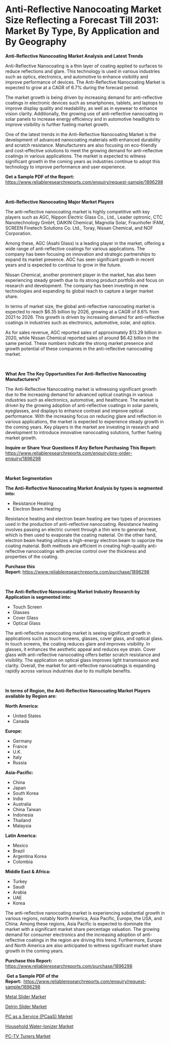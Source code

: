 <p><h1>Anti-Reflective Nanocoating Market Size Reflecting a Forecast Till 2031: Market By Type, By Application and By Geography</h1></p><p><strong>Anti-Reflective Nanocoating Market Analysis and Latest Trends</strong></p>
<p><p>Anti-Reflective Nanocoating is a thin layer of coating applied to surfaces to reduce reflections and glare. This technology is used in various industries such as optics, electronics, and automotive to enhance visibility and improve performance of devices. The Anti-Reflective Nanocoating Market is expected to grow at a CAGR of 6.7% during the forecast period.</p><p>The market growth is being driven by increasing demand for anti-reflective coatings in electronic devices such as smartphones, tablets, and laptops to improve display quality and readability, as well as in eyewear to enhance vision clarity. Additionally, the growing use of anti-reflective nanocoating in solar panels to increase energy efficiency and in automotive headlights to improve visibility is further fueling market growth.</p><p>One of the latest trends in the Anti-Reflective Nanocoating Market is the development of advanced nanocoating materials with enhanced durability and scratch resistance. Manufacturers are also focusing on eco-friendly and cost-effective solutions to meet the growing demand for anti-reflective coatings in various applications. The market is expected to witness significant growth in the coming years as industries continue to adopt this technology to improve performance and user experience.</p></p>
<p><strong>Get a Sample PDF of the Report:&nbsp;</strong> <a href="https://www.reliableresearchreports.com/enquiry/request-sample/1896298">https://www.reliableresearchreports.com/enquiry/request-sample/1896298</a></p>
<p>&nbsp;</p>
<p><strong>Anti-Reflective Nanocoating Major Market Players</strong></p>
<p><p>The anti-reflective nanocoating market is highly competitive with key players such as AGC, Nippon Electric Glass Co., Ltd., Leader optronic, CTC Nanotechnology GmbH, DAIKIN Chemical, Magnolia Solar, Fraunhofer IFAM, SCREEN Finetech Solutions Co. Ltd., Toray, Nissan Chemical, and NOF Corporation. </p><p>Among these, AGC (Asahi Glass) is a leading player in the market, offering a wide range of anti-reflective coatings for various applications. The company has been focusing on innovation and strategic partnerships to expand its market presence. AGC has seen significant growth in recent years and is expected to continue to grow in the future.</p><p>Nissan Chemical, another prominent player in the market, has also been experiencing steady growth due to its strong product portfolio and focus on research and development. The company has been investing in new technologies and expanding its global reach to capture a larger market share.</p><p>In terms of market size, the global anti-reflective nanocoating market is expected to reach $6.35 billion by 2026, growing at a CAGR of 8.6% from 2021 to 2026. This growth is driven by increasing demand for anti-reflective coatings in industries such as electronics, automotive, solar, and optics.</p><p>As for sales revenue, AGC reported sales of approximately $13.29 billion in 2020, while Nissan Chemical reported sales of around $6.42 billion in the same period. These numbers indicate the strong market presence and growth potential of these companies in the anti-reflective nanocoating market.</p></p>
<p>&nbsp;</p>
<p><strong>What Are The Key Opportunities For Anti-Reflective Nanocoating Manufacturers?</strong></p>
<p><p>The Anti-Reflective Nanocoating market is witnessing significant growth due to the increasing demand for advanced optical coatings in various industries such as electronics, automotive, and healthcare. The market is driven by the growing adoption of anti-reflective coatings in solar panels, eyeglasses, and displays to enhance contrast and improve optical performance. With the increasing focus on reducing glare and reflection in various applications, the market is expected to experience steady growth in the coming years. Key players in the market are investing in research and development to introduce innovative nanocoating solutions, further fueling market growth.</p></p>
<p><strong>Inquire or Share Your Questions If Any Before Purchasing This Report:</strong> <a href="https://www.reliableresearchreports.com/enquiry/pre-order-enquiry/1896298">https://www.reliableresearchreports.com/enquiry/pre-order-enquiry/1896298</a></p>
<p>&nbsp;</p>
<p><strong>Market Segmentation</strong></p>
<p><strong>The Anti-Reflective Nanocoating Market Analysis by types is segmented into:</strong></p>
<p><ul><li>Resistance Heating</li><li>Electron Beam Heating</li></ul></p>
<p><p>Resistance heating and electron beam heating are two types of processes used in the production of anti-reflective nanocoating. Resistance heating involves passing an electric current through a thin wire to generate heat, which is then used to evaporate the coating material. On the other hand, electron beam heating utilizes a high-energy electron beam to vaporize the coating material. Both methods are efficient in creating high-quality anti-reflective nanocoatings with precise control over the thickness and properties of the coating.</p></p>
<p><strong>Purchase this Report:&nbsp;</strong><a href="https://www.reliableresearchreports.com/purchase/1896298">https://www.reliableresearchreports.com/purchase/1896298</a></p>
<p>&nbsp;</p>
<p><strong>The Anti-Reflective Nanocoating Market Industry Research by Application is segmented into:</strong></p>
<p><ul><li>Touch Screen</li><li>Glasses</li><li>Cover Glass</li><li>Optical Glass</li></ul></p>
<p><p>The anti-reflective nanocoating market is seeing significant growth in applications such as touch screens, glasses, cover glass, and optical glass. In touch screens, the coating reduces glare and improves visibility. In glasses, it enhances the aesthetic appeal and reduces eye strain. Cover glass with anti-reflective nanocoating offers better scratch resistance and visibility. The application on optical glass improves light transmission and clarity. Overall, the market for anti-reflective nanocoatings is expanding rapidly across various industries due to its multiple benefits.</p></p>
<p>&nbsp;</p>
<p><strong>In terms of Region, the Anti-Reflective Nanocoating Market Players available by Region are:</strong></p>
<p>
    <p> <strong> North America: </strong>
        <ul>
            <li>United States</li>
            <li>Canada</li>
        </ul>
        </p> 
    <p> <strong> Europe: </strong>
        <ul>
            <li>Germany</li>
            <li>France</li>
            <li>U.K.</li>
            <li>Italy</li>
            <li>Russia</li>
        </ul>
        </p> 
    <p> <strong> Asia-Pacific: </strong>
        <ul>
            <li>China</li>
            <li>Japan</li>
            <li>South Korea</li>
            <li>India</li>
            <li>Australia</li>
            <li>China Taiwan</li>
            <li>Indonesia</li>
            <li>Thailand</li>
            <li>Malaysia</li>
        </ul>
        </p> 
    <p> <strong> Latin America: </strong>
        <ul>
            <li>Mexico</li>
            <li>Brazil</li>
            <li>Argentina Korea</li>
            <li>Colombia</li>
        </ul>
        </p> 
    <p> <strong> Middle East & Africa: </strong>
        <ul>
            <li>Turkey</li>
            <li>Saudi</li>
            <li>Arabia</li>
            <li>UAE</li>
            <li>Korea</li>
        </ul>
    </p>
    </p>
<p><p>The anti-reflective nanocoating market is experiencing substantial growth in various regions, notably North America, Asia Pacific, Europe, the USA, and China. Among these regions, Asia Pacific is expected to dominate the market with a significant market share percentage valuation. The growing demand for consumer electronics and the increasing adoption of anti-reflective coatings in the region are driving this trend. Furthermore, Europe and North America are also anticipated to witness significant market share growth in the coming years.</p></p>
<p><strong>Purchase this Report: </strong><a href="https://www.reliableresearchreports.com/purchase/1896298">https://www.reliableresearchreports.com/purchase/1896298</a></p>
<p>&nbsp;<strong>Get a Sample PDF of the Report:&nbsp;&nbsp;</strong><a href="https://www.reliableresearchreports.com/enquiry/request-sample/1896298">https://www.reliableresearchreports.com/enquiry/request-sample/1896298</a></p>
<p><strong></strong></p>
<p><p><a href="https://view.publitas.com/reportprime-1/metal-slider-market-size-global-industry-overview-market-segmentation-and-forecast-2024-to-2031/">Metal Slider Market</a></p><p><a href="https://view.publitas.com/reportprime-1/delrin-slider-market-size-furnishes-valuable-information-encompassing-market-share-market-trends-and-projections-spanning-from-2024-to-2031/">Delrin Slider Market</a></p><p><a href="https://github.com/danielneavesallisons03mba/Market-Research-Report-List-1/blob/main/pc-as-a-service-pcaas-market.md">PC as a Service (PCaaS) Market</a></p><p><a href="https://pretty-mail-caf.notion.site/Household-Water-Ionizer-Market-Research-Report-Provides-Critical-Insights-that-can-help-Shape-Busine-261dc9ab34394a4ca08cdf05f1244d70">Household Water-Ionizer Market</a></p><p><a href="https://angry-finch-aaf.notion.site/PC-TV-Tuners-Market-Offer-Valuable-Insights-into-Market-Size-Market-Share-Market-Trends-and-Proje-b2570fbc1ad846b1b2b351d8451144dc">PC-TV Tuners Market</a></p></p>